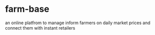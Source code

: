 # farm-base
an online platfrom to manage inform farmers on daily market prices and connect them with instant retailers
